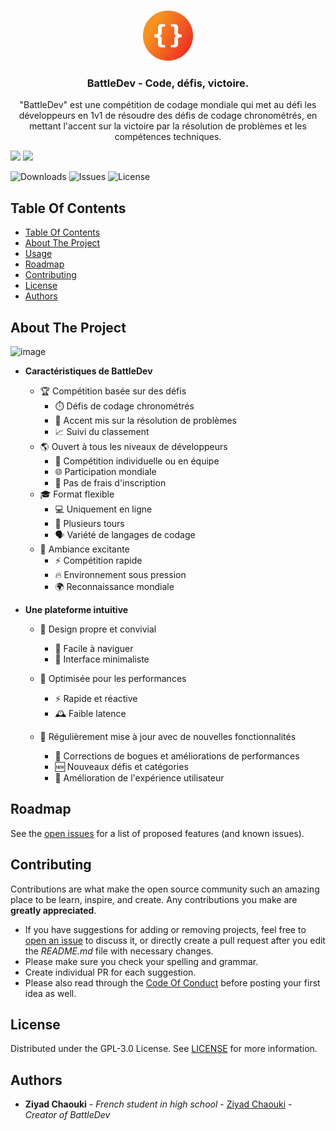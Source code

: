 <br/>
<p align="center">
  <a href="https://raw.githubusercontent.com/cha0uki/BattleDev/main/Asset%2038.png">
    <img src="https://raw.githubusercontent.com/cha0uki/BattleDev/main/Asset%2038.png" alt="Logo" width="80" height="80">
  </a>

  <h3 align="center">BattleDev - Code, défis, victoire.</h3>

  <p align="center">
    "BattleDev" est une compétition de codage mondiale  qui met au défi les développeurs en 1v1 de résoudre des défis de codage chronométrés, en mettant l'accent sur la victoire par la résolution de problèmes et les compétences techniques.
    <br/>
</p>

[![](https://img.shields.io/badge/Discord-Rejoindre-5865F2?style=flat&logo=discord&logoColor=white)](https://discord.gg/vFmCwSzvp)
[![](https://img.shields.io/badge/Instagram-E4405F?style=flat&logo=instagram&logoColor=white)](https://www.instagram.com/cha0uk1/)

![Downloads](https://img.shields.io/github/gist/stars/BattleDev?style=social)  ![Issues](https://img.shields.io/github/issues/PapillonApp/Papillon) ![License](https://img.shields.io/github/license/PapillonApp/Papillon) 

## Table Of Contents

- [Table Of Contents](#table-of-contents)
- [About The Project](#about-the-project)
- [Usage](#usage)
- [Roadmap](#roadmap)
- [Contributing](#contributing)
- [License](#license)
- [Authors](#authors)


## About The Project

![image](https://user-images.githubusercontent.com/32978709/224423590-28a7ee54-3f69-4d34-8cbb-8a5f268a025e.png)

* **Caractéristiques de BattleDev**
    - 🏆 Compétition basée sur des défis
        + ⏱️ Défis de codage chronométrés
        + 🧩 Accent mis sur la résolution de problèmes
        + 📈 Suivi du classement
    - 🌎 Ouvert à tous les niveaux de développeurs
        + 👥 Compétition individuelle ou en équipe
        + 🌐 Participation mondiale
        + 💸 Pas de frais d'inscription
    - 🎓 Format flexible
        + 💻 Uniquement en ligne
        + 🔄 Plusieurs tours
        + 🗣️ Variété de langages de codage
     - 🎉 Ambiance excitante
        + ⚡ Compétition rapide
        + 🔥 Environnement sous pression
        + 🌍 Reconnaissance mondiale

* **Une plateforme intuitive**
    - 🎨 Design propre et convivial
        + 🧭 Facile à naviguer
        + 🚀 Interface minimaliste
    - 🚀 Optimisée pour les performances
         + ⚡ Rapide et réactive
         + 🕰️ Faible latence

    - 🚀 Régulièrement mise à jour avec de nouvelles fonctionnalités

       + 🐞 Corrections de bogues et améliorations de performances
       + 🆕 Nouveaux défis et catégories
       + 🚀 Amélioration de l'expérience utilisateur



## Roadmap

See the [open issues](https://github.com/BattleDev/BattleDev/issues) for a list of proposed features (and known issues).

## Contributing

Contributions are what make the open source community such an amazing place to be learn, inspire, and create. Any contributions you make are **greatly appreciated**.
* If you have suggestions for adding or removing projects, feel free to [open an issue](https://github.com/PapillonApp/Papillon/issues/new) to discuss it, or directly create a pull request after you edit the *README.md* file with necessary changes.
* Please make sure you check your spelling and grammar.
* Create individual PR for each suggestion.
* Please also read through the [Code Of Conduct](https://github.com/PapillonApp/BattleDev/blob/main/CODE_OF_CONDUCT.md) before posting your first idea as well.


## License

Distributed under the GPL-3.0 License. See [LICENSE](https://github.com/PapillonApp/Papillon/blob/main/LICENSE.md) for more information.

## Authors

* **Ziyad Chaouki** - *French student in high school* - [Ziyad Chaouki](https://github.com/cha0uk1/) - *Creator of BattleDev*

